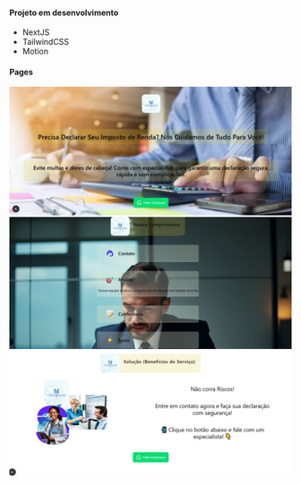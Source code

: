 #### Projeto em desenvolvimento
* NextJS
* TailwindCSS
* Motion

#### Pages

<img src="./screens/sessao1.jfif" alt="">
<img src="./screens/sessao2.jfif" alt="">
<img src="./screens/sessao3.jfif" alt="">